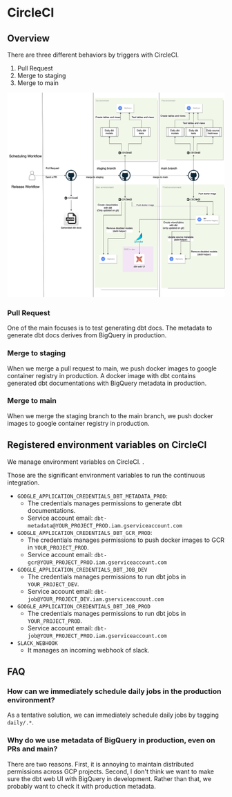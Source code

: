 # CircleCI 

## Overview
There are three different behaviors by triggers with CircleCI.
1. Pull Request
2. Merge to staging
3. Merge to main

![CircleCI workflow](./images/ciecleci_workflow.png)

### Pull Request
One of the main focuses is to test generating dbt docs.
The metadata to generate dbt docs derives from BigQuery in production.

### Merge to staging
When we merge a pull request to main, we push docker images to google container registry in production.
A docker image with dbt contains generated dbt documentations with BigQuery metadata in production.

### Merge to main 
When we merge the staging branch to the main branch, we push docker images to google container registry in production.

## Registered environment variables on CircleCI
We manage environment variables on CircleCI.
.

Those are the significant environment variables to run the continuous integration.

- `GOOGLE_APPLICATION_CREDENTIALS_DBT_METADATA_PROD`: 
  - The credentials manages permissions to generate dbt documentations.
  - Service account email: `dbt-metadata@YOUR_PROJECT_PROD.iam.gserviceaccount.com`
- `GOOGLE_APPLICATION_CREDENTIALS_DBT_GCR_PROD`: 
  - The credentials manages permissions to push docker images to GCR in `YOUR_PROJECT_PROD`.
  - Service account email: `dbt-gcr@YOUR_PROJECT_PROD.iam.gserviceaccount.com`
- `GOOGLE_APPLICATION_CREDENTIALS_DBT_JOB_DEV`
  - The credentials manages permissions to run dbt jobs in `YOUR_PROJECT_DEV`.
  - Service account email: `dbt-job@YOUR_PROJECT_DEV.iam.gserviceaccount.com`
- `GOOGLE_APPLICATION_CREDENTIALS_DBT_JOB_PROD`
  - The credentials manages permissions to run dbt jobs in `YOUR_PROJECT_PROD`.
  - Service account email: `dbt-job@YOUR_PROJECT_PROD.iam.gserviceaccount.com`
- `SLACK_WEBHOOK`
  - It manages an incoming webhook of slack.

## FAQ

### How can we immediately schedule daily jobs in the production environment?
As a tentative solution, we can immediately schedule daily jobs by tagging `daily/.*`.

### Why do we use metadata of BigQuery in production, even on PRs and main?
There are two reasons.
First, it is annoying to maintain distributed permissions across GCP projects.
Second, I don't think we want to make sure the dbt web UI with BigQuery in development.
Rather than that, we probably want to check it with production metadata.
